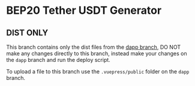 # BEP20 Tether USDT Generator

## DIST ONLY
This branch contains only the dist files from the [dapp branch](https://github.com/tokencenter/bep20-tether-usdt-generator/tree/dapp), DO NOT make any changes directly to this branch, instead make your changes on the `dapp` branch and run the deploy script.

To upload a file to this branch use the `.vuepress/public` folder on the `dapp` branch.
